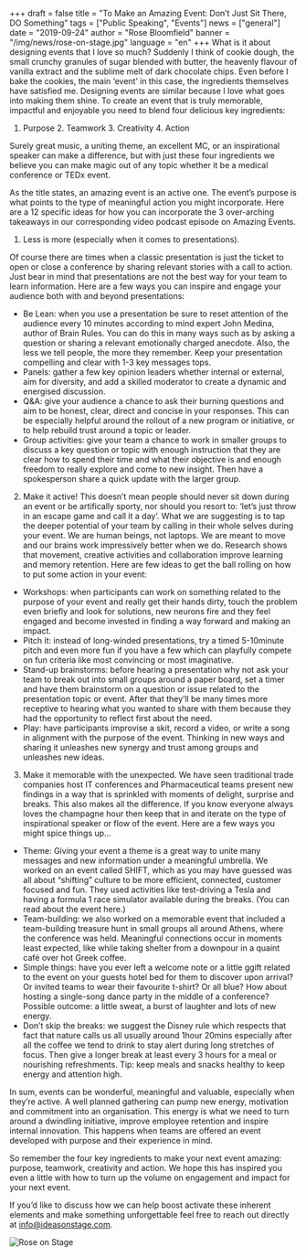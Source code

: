 +++
draft = false
title = "To Make an Amazing Event: Don’t Just Sit There, DO Something"
tags = ["Public Speaking", "Events"]
news = ["general"]
date = "2019-09-24"
author = "Rose Bloomfield"
banner = "/img/news/rose-on-stage.jpg"
language = "en"
+++
What is it about designing events that I love so much? Suddenly I think of cookie dough, the small crunchy granules of sugar blended with butter, the heavenly flavour of vanilla extract and the sublime melt of dark chocolate chips. Even before I bake the cookies, the main ‘event’ in this case, the ingredients themselves have satisfied me. Designing events are similar because I love what goes into making them shine. To create an event that is truly memorable, impactful and enjoyable you need to blend four delicious key ingredients:

1. Purpose 2. Teamwork 3. Creativity 4. Action 

Surely great music, a uniting theme, an excellent MC, or an inspirational speaker can make a difference, but with just these four ingredients we believe you can make magic out of any topic whether it be a medical conference or TEDx event.

As the title states, an amazing event is an active one. The event’s purpose is what points to the type of meaningful action you might incorporate. Here are a 12 specific ideas for how you can incorporate the 3 over-arching takeaways in our corresponding video podcast episode on Amazing Events.


1. Less is more (especially when it comes to presentations).

Of course there are times when a classic presentation is just the ticket to open or close a conference by sharing relevant stories with a call to action. Just bear in mind that presentations are not the best way for your team to learn information. Here are a few ways you can inspire and engage your audience both with and beyond presentations:


- Be Lean: when you use a presentation be sure to reset attention of the audience every 10 minutes according to mind expert John Medina, author of Brain Rules. You can do this in many ways such as by asking a question or sharing a relevant emotionally charged anecdote. Also, the less we tell people, the more they remember. Keep your presentation compelling and clear with 1-3 key messages tops.
- Panels: gather a few key opinion leaders whether internal or external, aim for diversity, and add a skilled moderator to create a dynamic and energised discussion.
- Q&A: give your audience a chance to ask their burning questions and aim to be honest, clear, direct and concise in your responses. This can be especially helpful around the rollout of a new program or initiative, or to help rebuild trust around a topic or leader.
- Group activities: give your team a chance to work in smaller groups to discuss a key question or topic with enough instruction that they are clear how to spend their time and what their objective is and enough freedom to really explore and come to new insight. Then have a spokesperson share a quick update with the larger group.

2. Make it active!
This doesn’t mean people should never sit down during an event or be artifically sporty, nor should you resort to: ‘let’s just throw in an escape game and call it a day’. What we are suggesting is to tap the deeper potential of your team by calling in their whole selves during your event. We are human beings, not laptops. We are meant to move and our brains work impressively better when we do. Research shows that movement, creative activities and collaboration improve learning and memory retention. Here are few ideas to get the ball rolling on how to put some action in your event:

- Workshops: when participants can work on something related to the purpose of your event and really get their hands dirty, touch the problem even briefly and look for solutions, new neurons fire and they feel engaged and become invested in finding a way forward and making an impact. 
- Pitch it: instead of long-winded presentations, try a timed 5-10minute pitch and even more fun if you have a few which can playfully compete on fun criteria like most convincing or most imaginative. 
- Stand-up brainstorms: before hearing a presentation why not ask your team to break out into small groups around a paper board, set a timer and have them brainstorm on a question or issue related to the presentation topic or event. After that they’ll be many times more receptive to hearing what you wanted to share with them because they had the opportunity to reflect first about the need. 
- Play: have participants improvise a skit, record a video, or write a song in alignment with the purpose of the event. Thinking in new ways and sharing it unleashes new synergy and trust among groups and unleashes new ideas.

3. Make it memorable with the unexpected.
We have seen traditional trade companies host IT conferences and Pharmaceutical teams present new findings in a way that is sprinkled with moments of delight, surprise and breaks. This also makes all the difference. If you know everyone always loves the champagne hour then keep that in and iterate on the type of inspirational speaker or flow of the event. Here are a few ways you might spice things up…

- Theme: Giving your event a theme is a great way to unite many messages and new information under a meaningful umbrella. We worked on an event called SHIFT, which as you may have guessed was all about “shifting” culture to be more efficient, connected, customer focused and fun. They used activities like test-driving a Tesla and having a formula 1 race simulator available during the breaks. (You can read about the event here.)
- Team-building: we also worked on a memorable event that included a team-building treasure hunt in small groups all around Athens, where the conference was held. Meaningful connections occur in moments least expected, like while taking shelter from a downpour in a quaint café over hot Greek coffee.
- Simple things: have you ever left a welcome note or a little ggift related to the event on your guests hotel bed for them to discover upon arrival? Or invited teams to wear their favourite t-shirt? Or all blue? How about hosting a single-song dance party in the middle of a conference? Possible outcome: a little sweat, a burst of laughter and lots of new energy.
- Don’t skip the breaks: we suggest the Disney rule which respects that fact that nature calls us all usually around 1hour 20mins especially after all the coffee we tend to drink to stay alert during long stretches of focus. Then give a longer break at least every 3 hours for a meal or nourishing refreshments. Tip: keep meals and snacks healthy to keep energy and attention high.

In sum, events can be wonderful, meaningful and valuable, especially when they’re active. A well planned gathering can pump new energy, motivation and commitment into an organisation. This energy is what we need to turn around a dwindling initiative, improve employee retention and inspire internal innovation. This happens when teams are offered an event developed with purpose and their experience in mind. 

So remember the four key ingredients to make your next event amazing: purpose, teamwork, creativity and action. We hope this has inspired you even a little with how to turn up the volume on engagement and impact for your next event.

If you’d like to discuss how we can help boost activate these inherent elements and make something unforgettable feel free to reach out directly at info@ideasonstage.com.

![Rose on Stage ](/img/news/rose-on-stage.jpg)